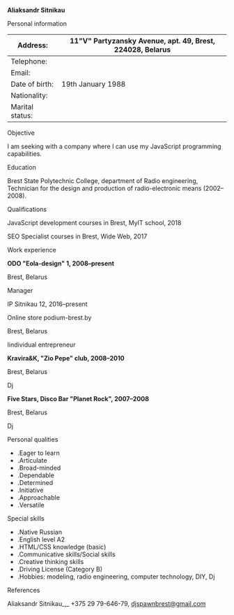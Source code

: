 **Aliaksandr Sitnikau**

Personal information

| Address: | 11"V" Partyzansky Avenue, apt. 49, Brest, 224028, Belarus |
| --- | --- |
| Telephone: |   | mobile: +375 29 79-646-79 |
| Email: |   | djspawnbrest@gmail.com |
| Date of birth: | 19th January 1988 |
| Nationality: |   | Belarussian |
| Marital status: |   | single |



Objective

I am seeking with a company where I can use my JavaScript programming capabilities.

Education

Brest State Polytechnic College, department of Radio engineering, Technician for the design and production of radio-electronic means (2002–2008).



Qualifications

JavaScript development courses in Brest, MyIT school, 2018

SEO Specialist courses in Brest, Wide Web, 2017



Work experience

**ODO &quot;Eola-design&quot; 1, 2008–present**

Brest, Belarus

Manager



IP Sitnikau 12, 2016–present

Online store podium-brest.by

Brest, Belarus

Iindividual entrepreneur



**Kravira&amp;K, &quot;Zio Pepe&quot; club, 2008–2010**

Brest, Belarus

Dj



**Five Stars, Disco Bar &quot;Planet Rock&quot;, 2007–2008**

Brest, Belarus

Dj



Personal qualities

- .Eager to learn
- .Articulate
- .Broad-minded
- .Dependable
- .Determined
- .Initiative
- .Approachable
- .Versatile



Special skills

- .Native Russian
- .English level A2
- .HTML/CSS knowledge (basic)
- .Communicative skills/Social skills
- .Creative thinking skills
- .Driving License (Category B)
- .Hobbies: modeling, radio engineering, computer technology, DIY, Dj



References

Aliaksandr Sitnikau_,_ +375 29 79-646-79, djspawnbrest@gmail.com
